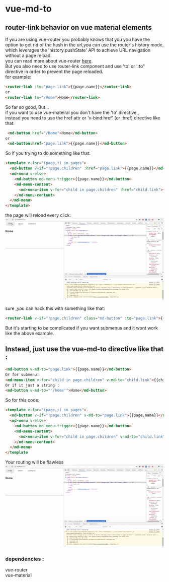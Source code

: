 # vue-md-to
## router-link behavior on vue material elements

If you are using vue-router you probably knows that you you have the option to get rid of the hash in the url,you can use the router's history mode, which leverages the 'history.pushState' API to achieve URL navigation without a page reload.
<br>
you can read more about vue-router 
<a href="https://router.vuejs.org/en/" target="_blank">here</a>.<br>
But you also need to use router-link component and use 'to' or ':to" directive in order to prevent the page reloaded.<br>
for example: 
```html
<router-link :to="page.link">{{page.name}}</router-link>
or
<router-link to="/Home">Home</router-link>
```
So far so good, But...<br>
if you want to use vue-mateiral you don't have the 'to' directive ,<br>
instead you need to use the href attr or 'v-bind:href' (or :href)  directive like that:
```html
 <md-button href="/Home">Home</md-button>
or
 <md-button:href="page.link">{{page.name}}</md-button>
```
So if you trying to do something like that:
```html
<template v-for="(page,i) in pages">
  <md-button v-if="!page.children" :href="page.link">{{page.name}}</md-button>
  <md-menu v-else>
    <md-button md-menu-trigger>{{page.name}}</md-button>
    <md-menu-content>
      <md-menu-item v-for="child in page.children" :href="child.link">{{child.name}}</md-menu-item>
    </md-menu-content>
  </md-menu>
</template>
```
the page will reload every click:<br>
<img src="https://github.com/DotanTalitman/vue-md-to/blob/master/md-href.gif" width="700">

sure ,you can hack this with something like that:<br>
```html
<router-link v-if="!page.children" class="md-button" :to="page.link">{{page.name}}</router-link>
```
But it's starting to be complicated  if you want submenus and it wont work like the above example.<br>

## Instead, just use the vue-md-to directive like that :
```html
<md-button v-md-to="page.link">{{page.name}}</md-button>
Or for submenu:
<md-menu-item v-for="child in page.children" v-md-to="child.link">{{child.name}}</md-menu-item>
Or if it just a string :
<md-button v-md-to="'/home'">Home</md-button>
```
So for this code:
```html
<template v-for="(page,i) in pages">
  <md-button v-if="!page.children" v-md-to="page.link">{{page.name}}</md-button>
  <md-menu v-else>
    <md-button md-menu-trigger>{{page.name}}</md-button>
    <md-menu-content>
      <md-menu-item v-for="child in page.children" v-md-to="child.link">{{child.name}}</md-menu-item>
    </md-menu-content>
  </md-menu>
</template
```
Your routing will be flawless
<img src="https://github.com/DotanTalitman/vue-md-to/blob/master/v-md-to.gif" width="700">


### dependencies :
vue-router<br>
vue-material


